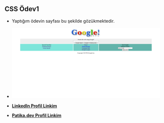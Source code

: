 ## CSS Ödev1

* Yaptığım ödevin sayfası bu şekilde gözükmektedir.


* ![anasayfa](img/001%20-%20Google%201998%20-%20localhost.png)


* [**LinkedIn Profil Linkim**](https://www.linkedin.com/in/bilal-guler/)
* [**Patika.dev Profil Linkim**](https://academy.patika.dev/profile)
